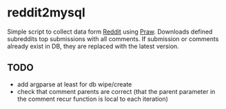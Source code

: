 # reddit2mysql

Simple script to collect data form [Reddit](https://www.reddit.com) using [Praw](https://praw.readthedocs.io). Downloads defined subreddits top submissions with all comments. If submission or comments already exist in DB, they are replaced with the latest version.

## TODO

- add argparse at least for db wipe/create
- check that comment parents are correct (that the parent parameter in the comment recur function is local to each iteration)
